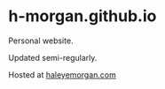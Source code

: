 # h-morgan.github.io
Personal website.

Updated semi-regularly.  

Hosted at [haleyemorgan.com](https://haleyemorgan.com)
